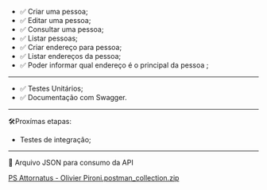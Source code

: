 - ✅ Criar uma pessoa;
- ✅ Editar uma pessoa;
- ✅ Consultar uma pessoa;
- ✅ Listar pessoas;
- ✅ Criar endereço para pessoa;
- ✅ Listar endereços da pessoa;
- ✅ Poder informar qual endereço é o principal da pessoa ;

-----------------------------------------------------------
- ✅ Testes Unitários;
- ✅ Documentação com Swagger.

----------------------------------------------------------

🛠️Proxímas etapas:
 - Testes de integração;
 
--------------------------------------------------------
 📁 Arquivo JSON para consumo da API

[PS Attornatus - Olivier Pironi.postman_collection.zip](https://github.com/olivierpironi/psattoolivier/files/10519647/PS.Attornatus.-.Olivier.Pironi.postman_collection.zip)
